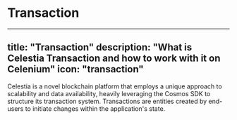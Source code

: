 # Transaction

---
title: "Transaction"
description: "What is Celestia Transaction and how to work with it on Celenium"
icon: "transaction"
---

Celestia is a novel blockchain platform that employs a unique approach to scalability and data availability, heavily leveraging the Cosmos SDK to structure its transaction system. Transactions are entities created by end-users to initiate changes within the application's state.
